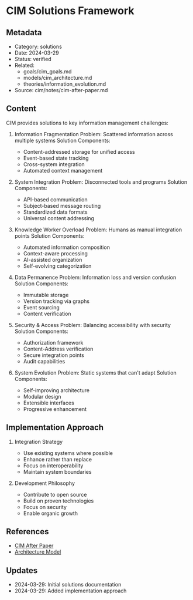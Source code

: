 # CIM Solutions Framework

## Metadata
- Category: solutions
- Date: 2024-03-29
- Status: verified
- Related: 
  - goals/cim_goals.md
  - models/cim_architecture.md
  - theories/information_evolution.md
- Source: cim/notes/cim-after-paper.md

## Content

CIM provides solutions to key information management challenges:

1. Information Fragmentation
   Problem: Scattered information across multiple systems
   Solution Components:
   - Content-addressed storage for unified access
   - Event-based state tracking
   - Cross-system integration
   - Automated context management

2. System Integration
   Problem: Disconnected tools and programs
   Solution Components:
   - API-based communication
   - Subject-based message routing
   - Standardized data formats
   - Universal content addressing

3. Knowledge Worker Overload
   Problem: Humans as manual integration points
   Solution Components:
   - Automated information composition
   - Context-aware processing
   - AI-assisted organization
   - Self-evolving categorization

4. Data Permanence
   Problem: Information loss and version confusion
   Solution Components:
   - Immutable storage
   - Version tracking via graphs
   - Event sourcing
   - Content verification

5. Security & Access
   Problem: Balancing accessibility with security
   Solution Components:
   - Authorization framework
   - Content-Address verification
   - Secure integration points
   - Audit capabilities

6. System Evolution
   Problem: Static systems that can't adapt
   Solution Components:
   - Self-improving architecture
   - Modular design
   - Extensible interfaces
   - Progressive enhancement

## Implementation Approach

1. Integration Strategy
   - Use existing systems where possible
   - Enhance rather than replace
   - Focus on interoperability
   - Maintain system boundaries

2. Development Philosophy
   - Contribute to open source
   - Build on proven technologies
   - Focus on security
   - Enable organic growth

## References
- [CIM After Paper](../cim/notes/cim-after-paper.md)
- [Architecture Model](../models/cim_architecture.md)

## Updates
- 2024-03-29: Initial solutions documentation
- 2024-03-29: Added implementation approach 